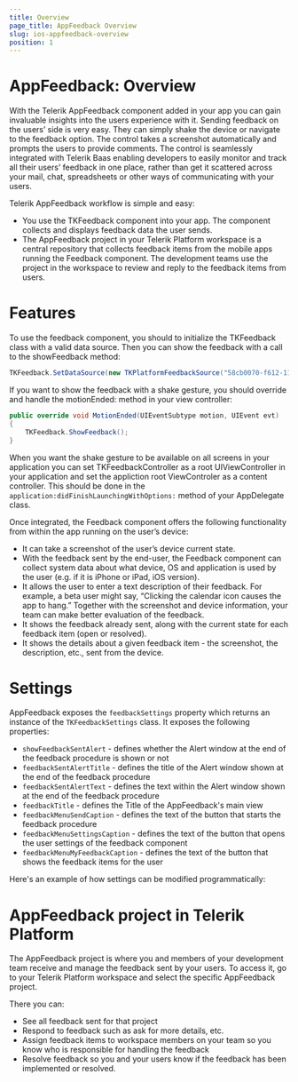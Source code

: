 ```yaml
---
title: Overview
page_title: AppFeedback Overview
slug: ios-appfeedback-overview
position: 1
---
```


# AppFeedback: Overview

With the Telerik AppFeedback component added in your app you can gain invaluable insights into the users experience with it. Sending feedback on the users’ side is very easy. They can simply shake the device or navigate to the feedback option. The control takes a screenshot automatically and prompts the users to provide comments. The control is seamlessly integrated with Telerik Baas enabling developers to easily monitor and track all their users’ feedback in one place, rather than get it scattered across your mail, chat, spreadsheets or other ways of communicating with your users.

Telerik AppFeedback workflow is simple and easy:

- You use the TKFeedback component into your app. The component collects and displays feedback data the user sends.
- The AppFeedback project in your Telerik Platform workspace is a central repository that collects feedback items from the mobile apps running the Feedback component. The development teams use the project in the workspace to review and reply to the feedback items from users.

Features
===

To use the feedback component, you should to initialize the TKFeedback class with a valid data source. Then you can show the feedback with a call to the showFeedback method:

<snippet id='feedback-initialize'/>

<snippet id='feedback-initialize-swift'/>

```C#
TKFeedback.SetDataSource(new TKPlatformFeedbackSource("58cb0070-f612-11e3-b9fc-55b0b983d3be", "iosteam@telerik.com"));
```

If you want to show the feedback with a shake gesture, you should override and handle the motionEnded: method in your view controller:

<snippet id='feedback-motion'/>

<snippet id='feedback-motion-swift'/>

```C#
public override void MotionEnded(UIEventSubtype motion, UIEvent evt)
{
    TKFeedback.ShowFeedback();
}
```

When you want the shake gesture to be available on all screens in your application you can set TKFeedbackController as a root UIViewController in your application and set the appliction root ViewControler as a content controller. This should be done in the <code>application:didFinishLaunchingWithOptions:</code> method of your AppDelegate class.

Once integrated, the Feedback component offers the following functionality from within the app running on the user’s device:

- It can take a screenshot of the user’s device current state.
- With the feedback sent by the end-user, the Feedback component can collect system data about what device, OS and application is used by the user (e.g. if it is iPhone or iPad, iOS version).
- It allows the user to enter a text description of their feedback. For example, a beta user might say, “Clicking the calendar icon causes the app to hang.” Together with the screenshot and device information, your team can make better evaluation of the feedback.
- It shows the feedback already sent, along with the current state for each feedback item (open or resolved).
- It shows the details about a given feedback item - the screenshot, the description, etc., sent from the device.

Settings
===
AppFeedback exposes the `feedbackSettings` property which returns an instance of the `TKFeedbackSettings` class. It exposes the following properties:

- `showFeedbackSentAlert` - defines whether the Alert window at the end of the feedback procedure is shown or not
- `feedbackSentAlertTitle` - defines the title of the Alert window shown at the end of the feedback procedure
- `feedbackSentAlertText` - defines the text within the Alert window shown at the end of the feedback procedure
- `feedbackTitle` - defines the Title of the AppFeedback's main view
- `feedbackMenuSendCaption` - defines the text of the button that starts the feedback procedure
- `feedbackMenuSettingsCaption` - defines the text of the button that opens the user settings of the feedback component
- `feedbackMenuMyFeedbackCaption` - defines the text of the button that shows the feedback items for the user

Here's an example of how settings can be modified programmatically:

<snippet id='feedback-settings'/>

AppFeedback project in Telerik Platform
===

The AppFeedback project is where you and members of your development team receive and manage the feedback sent by your users. To access it, go to your Telerik Platform workspace and select the specific AppFeedback project.

There you can:

- See all feedback sent for that project
- Respond to feedback such as ask for more details, etc.
- Assign feedback items to workspace members on your team so you know who is responsible for handling the feedback
- Resolve feedback so you and your users know if the feedback has been implemented or resolved.
